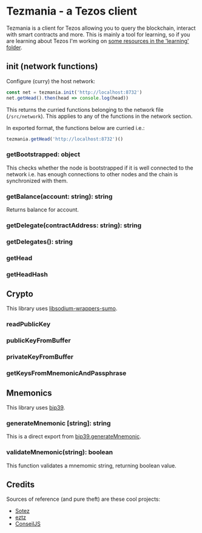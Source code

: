 # Tezmania - a Tezos client

Tezmania is a client for Tezos allowing you to query the blockchain, interact with smart contracts and more. This is mainly a tool for learning, so if you are learning about Tezos I'm working on [some resources in the 'learning' folder](/learning).

## init (network functions)

Configure (curry) the host network:

```js
const net = tezmania.init('http://localhost:8732')
net.getHead().then(head => console.log(head))
```

This returns the curried functions belonging to the network file (`/src/network`). This applies to any of the functions in the network section.

In exported format, the functions below are curried i.e.:

```js
tezmania.getHead('http://localhost:8732')()
```

### getBootstrapped: object

This checks whether the node is bootstrapped if it is well connected to the network i.e. has enough connections to other nodes and the chain is synchronized with them.

### getBalance(account: string): string

Returns balance for account.

### getDelegate(contractAddress: string): string

### getDelegates(): string

### getHead

### getHeadHash

## Crypto

This library uses [libsodium-wrappers-sumo](https://www.npmjs.com/package/libsodium-wrappers-sumo).

### readPublicKey

### publicKeyFromBuffer

### privateKeyFromBuffer

### getKeysFromMnemonicAndPassphrase

## Mnemonics

This library uses [bip39](https://github.com/bitcoinjs/bip39).

### generateMnemonic [string]: string

This is a direct export from [bip39.generateMnemonic](https://github.com/bitcoinjs/bip39).

### validateMnemonic(string): boolean

This function validates a mnemomic string, returning boolean value.

## Credits

Sources of reference (and pure theft) are these cool projects:

- [Sotez](https://github.com/AndrewKishino/sotez)
- [eztz](https://github.com/TezTech/eztz)
- [ConseilJS](https://github.com/Cryptonomic/ConseilJS)
